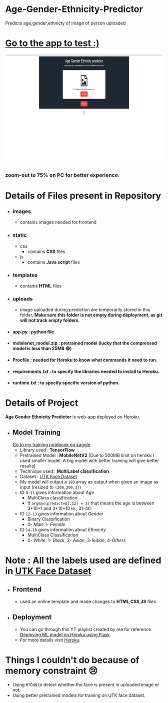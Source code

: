 # Age-Gender-Ethnicity-Predictor
Predicts age,gender,ethnicty of image of person uploaded

# [Go to the app to test :)](https://aseprediction.herokuapp.com/)

<img src="https://github.com/shanmukh05/Age-Gender-Ethnicity-Predictor/blob/main/images/demo.png" width="600" height = "350">

### zoom-out to 75% on PC for better experience.

# Details of Files present in Repository
- ### images
    - contains images needed for frontend
- ### static
    - css
       - contains **CSS** files
    - js
       - contains **Java script** files
 - ### templates
     - contains **HTML** files 
 - ### uploads
     - image uploaded during prediction are temporarily stored in this folder. **Make sure this folder is not empty during deployment, as git will not track empty folders**.
 - #### app.py : python file
 - #### mobilenet_model.zip : pretrained model (lucky that the compressed model is less than 25MB 😄)
 - #### Procfile : needed for Heroku to know what commands it need to run.
 - #### requirements.txt : to specify the libraries needed to install to Heroku.
 - #### runtime.txt : to specify specific version of python.


# Details of Project

**Age Gender Ethnicity Predictor** is web-app deployed on Heroku.
- ## Model Training
  [Go to my training notebook on kaggle](https://www.kaggle.com/shanmukh05/age-sex-ethnicity-detection-using-multi-ouput)
     - Library used : **TensorFlow**
     - Pretrained Model : **MobileNetV2** (Due to 500MB limit on heroku I used smaller model. A big model with better training will give better results)
     - Technique used : **MultiLabel classification**. 
     - Dataset : [UTK Face Dataset](https://www.kaggle.com/shanmukh05/agedetection)
     - My model will output a `19D` array as output when given an image as input (resized to `(200,200,3)`)
     - ID `0-11` gives information about *Age*
         - MultiClass classification.
         - if `argmax(predicted[:12] = 3)` that means the age is between 3\*10+1 and 3\*10+10 ie., 31-40.
     - ID `12-13` gives information about *Gender*
         - Binary Classification
         - 0- *Male* 1- *Female*
     - ID `14-18` gives information about *Ethnicity*
         - MultiClass Classification
         - 0- *White*, 1- *Black*, 2- *Asian*, 3-*Indian*, 4-*Others*

# Note : All the labels used are defined in [UTK Face Dataset](https://www.kaggle.com/shanmukh05/agedetection)
 
 - ## Frontend
     - used an online template and made changes to **HTML**,**CSS**,**JS** files.

 - ## Deployment
     - You can go through this YT playlist created by me for reference [Deploying ML model on Heroku using Flask](https://www.youtube.com/playlist?list=PL9NRL49Dq8llKW_QW510V-MgIGWhvZoOX).
     - For more details visit [Heroku](https://www.heroku.com/).

# Things I couldn't do because of memory constraint 😢
- Using `MTCNN` to detect whether the face is present in uploaded image or not.
- Using better pretrained models for training on UTK face dataset.
